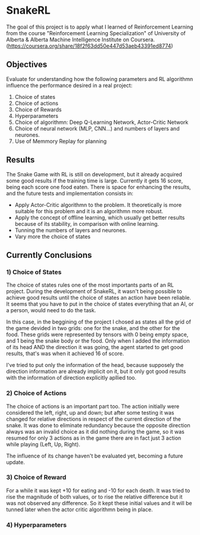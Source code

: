 # SnakeRL

The goal of this project is to apply what I learned of Reinforcement Learning from the course "Reinforcement Learning Specialization" of University of Alberta & Alberta Machine Intelligence Institute on Coursera. (https://coursera.org/share/18f2f63dd50e447d53aeb43391ed8774)

## Objectives
Evaluate for understanding how the following parameters and RL algorithmn influence the performance desired in a real project: 
1) Choice of states
2) Choice of actions
3) Choice of Rewards
4) Hyperparameters
5) Choice of algorithmn: Deep Q-Learning Network, Actor-Critic Network
6) Choice of neural network (MLP, CNN...) and numbers of layers and neurones.
7) Use of Memmory Replay for planning

## Results

The Snake Game with RL is still on development, but it already acquired some good results if the training time is large.
Currently it gets 16 score, being each score one food eaten.
There is space for enhancing the results, and the future tests and implementation consists in: 
* Apply Actor-Critic algorithmn to the problem. It theoretically is more suitable for this problem and it is an algorithmn more robust. 
* Apply the concept of offline learning, which usually get better results because of its stability, in comparison with online learning.
* Tunning the numbers of layers and neurones.
* Vary more the choice of states

## Currently Conclusions

### 1) Choice of States
The choice of states rules one of the most importants parts of an RL project. During the development of SnakeRL, it wasn't being possible to achieve good results until the choice of states an action have been reliable. It seems that you have to put in the choice of states everything that an AI, or a person, would need to do the task. 

In this case, in the beggining of the project I chosed as states all the grid of the game devided in two grids: one for the snake, and the other for the food.
These grids were represented by tensors with 0 being empty space, and 1 being the snake body or the food.
Only when I added the information of its head AND the direction it was going, the agent started to get good results, that's was when it achieved 16 of score.

I've tried to put only the information of the head, because supposely the direction information are already implicit on it, but it only got good results with the information of direction explicitly apllied too.

### 2) Choice of Actions

The choice of actions is an important part too. The action initially were considered the left, right, up and down; but after some testing it was changed for relative directions in respect of the current direction of the snake. It was done to eliminate redundancy because the opposite direction always was an invalid choice as it did nothing during the game, so it was resumed for only 3 actions as in the game there are in fact just 3 action while playing (Left, Up, Right).

The influence of its change haven't be evaluated yet, becoming a future update.

### 3) Choice of Reward

For a while it was kept +10 for eating and -10 for each death. It was tried to rise the magnitude of both values, or to rise the relative difference but it was not observed any difference. So it kept these initial values and it will be tunned later when the actor critic algorithmn being in place.

### 4) Hyperparameters
